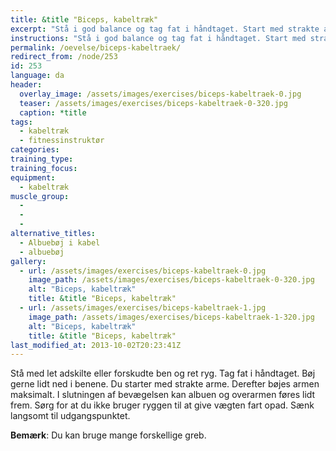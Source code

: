 ```yaml
---
title: &title "Biceps, kabeltræk"
excerpt: "Stå i god balance og tag fat i håndtaget. Start med strakte arme og bøj dem maksimalt. Sørg for at kroppen ikke hjælper til, men kun armene laver arbejdet."
instructions: "Stå i god balance og tag fat i håndtaget. Start med strakte arme og bøj dem maksimalt. Sørg for at kroppen ikke hjælper til, men kun armene laver arbejdet."
permalink: /oevelse/biceps-kabeltraek/
redirect_from: /node/253
id: 253
language: da
header:
  overlay_image: /assets/images/exercises/biceps-kabeltraek-0.jpg
  teaser: /assets/images/exercises/biceps-kabeltraek-0-320.jpg
  caption: *title
tags:
  - kabeltræk
  - fitnessinstruktør
categories:
training_type: 
training_focus: 
equipment:
  - kabeltræk
muscle_group:
  - 
  - 
  - 
alternative_titles:
  - Albuebøj i kabel
  - albuebøj
gallery:
  - url: /assets/images/exercises/biceps-kabeltraek-0.jpg
    image_path: /assets/images/exercises/biceps-kabeltraek-0-320.jpg
    alt: "Biceps, kabeltræk"
    title: &title "Biceps, kabeltræk"
  - url: /assets/images/exercises/biceps-kabeltraek-1.jpg
    image_path: /assets/images/exercises/biceps-kabeltraek-1-320.jpg
    alt: "Biceps, kabeltræk"
    title: &title "Biceps, kabeltræk"
last_modified_at: 2013-10-02T20:23:41Z
---
```


Stå med let adskilte eller forskudte ben og ret ryg. Tag fat i håndtaget. Bøj gerne lidt ned i benene. Du starter med strakte arme. Derefter bøjes armen maksimalt. I slutningen af bevægelsen kan albuen og overarmen føres lidt frem. Sørg for at du ikke bruger ryggen til at give vægten fart opad. Sænk langsomt til udgangspunktet.

**Bemærk**: Du kan bruge mange forskellige greb.
